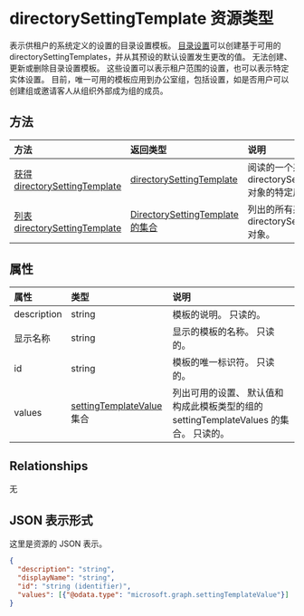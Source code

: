 # <a name="directorysettingtemplate-resource-type"></a>directorySettingTemplate 资源类型

表示供租户的系统定义的设置的目录设置模板。 [目录设置](directorysetting.md)可以创建基于可用的 directorySettingTemplates，并从其预设的默认设置发生更改的值。 无法创建、 更新或删除目录设置模板。 这些设置可以表示租户范围的设置，也可以表示特定实体设置。  目前，唯一可用的模板应用到办公室组，包括设置，如是否用户可以创建组或邀请客人从组织外部成为组的成员。


## <a name="methods"></a>方法

| 方法           | 返回类型    |说明|
|:---------------|:--------|:----------|
|[获得 directorySettingTemplate](../api/directorysettingtemplate_get.md) | [directorySettingTemplate](directorysettingtemplate.md) |阅读的一个系统定义 directorySettingTemplate 对象的特定属性。|
|[列表 directorySettingTemplate](../api/directorysettingtemplate_list.md) | [DirectorySettingTemplate 的集合](directorysettingtemplate.md) |列出的所有系统定义 directorySettingTemplate 对象。|

## <a name="properties"></a>属性
| 属性     | 类型   |说明|
|:---------------|:--------|:----------|
|description|string|模板的说明。 只读的。|
|显示名称|string|显示的模板的名称。 只读的。 |
|id|string| 模板的唯一标识符。 只读的。|
|values|[settingTemplateValue](settingtemplatevalue.md)集合| 列出可用的设置、 默认值和构成此模板类型的组的 settingTemplateValues 的集合。  只读的。 |

## <a name="relationships"></a>Relationships
无


## <a name="json-representation"></a>JSON 表示形式

这里是资源的 JSON 表示。

<!-- {
  "blockType": "resource",
  "optionalProperties": [

  ],
  "@odata.type": "microsoft.graph.directorySettingTemplate"
}-->

```json
{
  "description": "string",
  "displayName": "string",
  "id": "string (identifier)",
  "values": [{"@odata.type": "microsoft.graph.settingTemplateValue"}]
}

```

<!-- uuid: 8fcb5dbc-d5aa-4681-8e31-b001d5168d79
2015-10-25 14:57:30 UTC -->
<!-- {
  "type": "#page.annotation",
  "description": "directorySettingTemplate resource",
  "keywords": "",
  "section": "documentation",
  "tocPath": ""
}-->